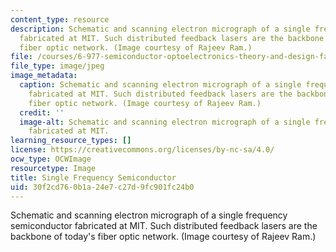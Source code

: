 ```yaml
---
content_type: resource
description: Schematic and scanning electron micrograph of a single frequency semiconductor
  fabricated at MIT. Such distributed feedback lasers are the backbone of today's
  fiber optic network. (Image courtesy of Rajeev Ram.)
file: /courses/6-977-semiconductor-optoelectronics-theory-and-design-fall-2002/30f2cd760b1a24e7c27d9fc901fc24b0_6-977f02.jpg
file_type: image/jpeg
image_metadata:
  caption: Schematic and scanning electron micrograph of a single frequency semiconductor
    fabricated at MIT. Such distributed feedback lasers are the backbone of today's
    fiber optic network. (Image courtesy of Rajeev Ram.)
  credit: ''
  image-alt: Schematic and scanning electron micrograph of a single frequency semiconductor
    fabricated at MIT.
learning_resource_types: []
license: https://creativecommons.org/licenses/by-nc-sa/4.0/
ocw_type: OCWImage
resourcetype: Image
title: Single Frequency Semiconductor
uid: 30f2cd76-0b1a-24e7-c27d-9fc901fc24b0
---
```

Schematic and scanning electron micrograph of a single frequency semiconductor fabricated at MIT. Such distributed feedback lasers are the backbone of today's fiber optic network. (Image courtesy of Rajeev Ram.)